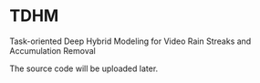 # TDHM
Task-oriented Deep Hybrid Modeling for Video Rain Streaks and Accumulation Removal

The source code will be uploaded later.
